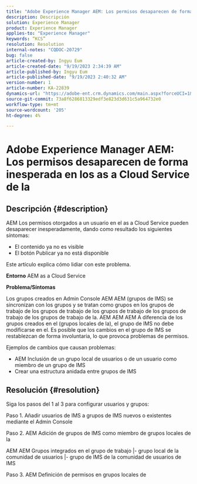 ```yaml
---
title: "Adobe Experience Manager AEM: Los permisos desaparecen de forma inesperada en los as a Cloud Service de la"
description: Descripción
solution: Experience Manager
product: Experience Manager
applies-to: "Experience Manager"
keywords: “KCS”
resolution: Resolution
internal-notes: "CQDOC-20729"
bug: false
article-created-by: Ingyu Eum
article-created-date: "9/19/2023 2:34:39 AM"
article-published-by: Ingyu Eum
article-published-date: "9/19/2023 2:40:32 AM"
version-number: 1
article-number: KA-22839
dynamics-url: "https://adobe-ent.crm.dynamics.com/main.aspx?forceUCI=1&pagetype=entityrecord&etn=knowledgearticle&id=7283860f-9556-ee11-be6f-6045bd006268"
source-git-commit: 73a8f6286813329edf3e823d3d631c5a964732e0
workflow-type: tm+mt
source-wordcount: '205'
ht-degree: 4%

---
```


# Adobe Experience Manager AEM: Los permisos desaparecen de forma inesperada en los as a Cloud Service de la

## Descripción {#description}


AEM Los permisos otorgados a un usuario en el as a Cloud Service pueden desaparecer inesperadamente, dando como resultado los siguientes síntomas:
- El contenido ya no es visible
- El botón Publicar ya no está disponible

Este artículo explica cómo lidiar con este problema.

<b>Entorno</b>
AEM as a Cloud Service



<b>Problema/Síntomas</b>

Los grupos creados en Admin Console AEM AEM (grupos de IMS) se sincronizan con los grupos y se tratan como grupos en los grupos de trabajo de los grupos de trabajo de los grupos de trabajo de los grupos de trabajo de los grupos de trabajo de la. AEM AEM AEM A diferencia de los grupos creados en el (grupos locales de la), el grupo de IMS no debe modificarse en el. Es posible que los cambios en el grupo de IMS se restablezcan de forma involuntaria, lo que provoca problemas de permisos.

Ejemplos de cambios que causan problemas:
- AEM Inclusión de un grupo local de usuarios o de un usuario como miembro de un grupo de IMS
- Crear una estructura anidada entre grupos de IMS


## Resolución {#resolution}


Siga los pasos del 1 al 3 para configurar usuarios y grupos:

Paso 1. Añadir usuarios de IMS a grupos de IMS nuevos o existentes mediante el Admin Console

Paso 2. AEM Adición de grupos de IMS como miembro de grupos locales de la

AEM AEM Grupos integrados en el grupo de trabajo |- grupo local de la comunidad de usuarios |- grupo de IMS de la comunidad de usuarios de IMS

Paso 3. AEM Definición de permisos en grupos locales de

